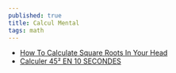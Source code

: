 ```yaml
---
published: true
title: Calcul Mental
tags: math
---
```

- [How To Calculate Square Roots In Your Head](https://www.youtube.com/watch?v=I7TFYa1v9xI)
- [Calculer 45² EN 10 SECONDES](https://www.youtube.com/watch?v=ByFRmq05WvU)
